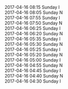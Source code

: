 2017-04-16 08:15 Sunday  I  
2017-04-16 08:05 Sunday  N  
2017-04-16 07:55 Sunday  I  
2017-04-16 07:50 Sunday  N  
2017-04-16 06:25 Sunday  I  
2017-04-16 06:20 Sunday  N  
2017-04-16 05:35 Sunday  I  
2017-04-16 05:30 Sunday  N  
2017-04-16 05:25 Sunday  I  
2017-04-16 05:20 Sunday  N  
2017-04-16 05:00 Sunday  I  
2017-04-16 04:55 Sunday  N  
2017-04-16 04:45 Sunday  I  
2017-04-16 04:40 Sunday  N  
2017-04-16 04:30 Sunday  I  
